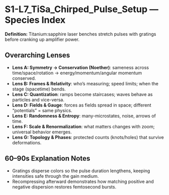 # S1-L7_TiSa_Chirped_Pulse_Setup — Species Index
**Definition:** Titanium:sapphire laser benches stretch pulses with gratings before cranking up amplifier power.

## Overarching Lenses

- **Lens A: Symmetry -> Conservation (Noether)**: sameness across time/space/rotation → energy/momentum/angular momentum conserved.
- **Lens B: Frames & Relativity**: who’s measuring; speed limits; when the stage (spacetime) bends.
- **Lens C: Quantization**: ramps become staircases; waves behave as particles and vice-versa.
- **Lens D: Fields & Gauge**: forces as fields spread in space; different “potentials” = same physics.
- **Lens E: Randomness & Entropy**: many-microstates, noise, arrows of time.
- **Lens F: Scale & Renormalization**: what matters changes with zoom; universal behavior emerges.
- **Lens G: Topology & Phases**: protected counts (knots/holes) that survive deformations.

## 60–90s Explanation Notes
- Gratings disperse colors so the pulse duration lengthens, keeping intensities safe through the gain medium.
- Recompressing afterward demonstrates how matching positive and negative dispersion restores femtosecond bursts.
